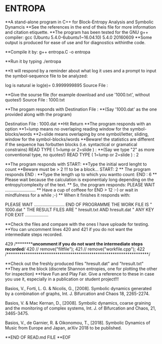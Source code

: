 # ENTROPA

**A stand-alone program in C++ for Block-Entropy Analysis and Symbolic Dynamcis
**See the references in the end of theis file for more information and citation etiquette.
**The program has been tested for the GNU g++ compiler: gcc (Ubuntu 5.4.0-6ubuntu1~16.04.10) 5.4.0 20160609
**Some output is produced for ease of use and for diagnostics withinthe code.

**Compile it by:
g++ entropa.C -o entropa

**Run it by typing 
./entropa

**It will respond by a reminder about what log it uses and a prompt to input the symbol-sequence file to be analyzed:

log is natural ie log(e)= 0.9999999895 
Source File : 

**Give the sourse file (for example download and use '1000.txt', without quotes!) 
 Source File : 1000.txt

**The progam responds with 
Destination File : 
**(Say '1000.dat' as the one provided along with the program)

Destination File : 1000.dat
**Hit Return
**The program responds with an option 
**1=lump means no overlaping reading window for the symbol-blocks/words 
**2=slide means overlaping by one symbol/letter, sliding, window for the symbol-blocks/words
**Beware! the statistics are different if the sequence has forbutten blocks (i.e. syntactical or gramatical constrains)
READ TYPE ( 1=lump or 2=slide ) :
**(Say we type "2" as more conventional type, no quotes!)
READ TYPE ( 1=lump or 2=slide ) : 2

**The program responds with 
START:
**Type the initial word lenght to count
**Beware must be > 2 !!! to be a block...
START: 2 
** The program responds
END   : 
**Type the length up to which you wantto count:
END   : 6
** Please wait because the calculation is exponentialy long depending on the entropy/complexity of the text.
** So, the program responds:
PLEASE WAIT .........................
** Have a cup of coffeee for END > 12 :-) or wait in mindfulness for a while ;-)
** When it finishes it responds with:

PLEASE WAIT .........................
END OF PROGRAMME
THE WORK FILE IS " 1000.dat "
THE RESULT FILES ARE " hresult.txt  AND  hresult.dat "
ANY KEY FOR EXIT ...................

**Check the files and compare with the ones I have uploade for testing.
**You can uncomment lines 420 and 421 if you do not want the intermediate steps recorded.

429 /**************uncomment if you do not want the intermediate steps recorded******/
420 // remove("filtfile");
421 // remove("workfile.cpp");
422 /*******************************************************************/

**Check out the freshly produced files "hresult.dat" and "hresult.txt"
**They are the block (discrete Shannon entropies, one for plotting the other for inspection)
**Have Fun and Play Fair. Give a reference to these in case you use it, especially in a publication or student project!!!

Basios, V., Forti, L. G. & Nicolis, G., [2008]. 
Symbolic dynamics generated by a combination of graphs, 
Int. J. Bifurcation and Chaos 18, 2265-2274.

Basios, V. & Mac Kernan, D., [2008]. 
Symbolic dynamics, coarse graining and the monitoring of complex systems, 
Int. J. of Bifurcation and Chaos, 21, 3465-3475.
  
Basios, V., de Garnier, R. & Oikonomou, T., [2018]. 
Symbolic Dynamics of Music from Europe and Japan, 
arXiv 2018 to be published.

**END OF READ.md FILE
**EOF




